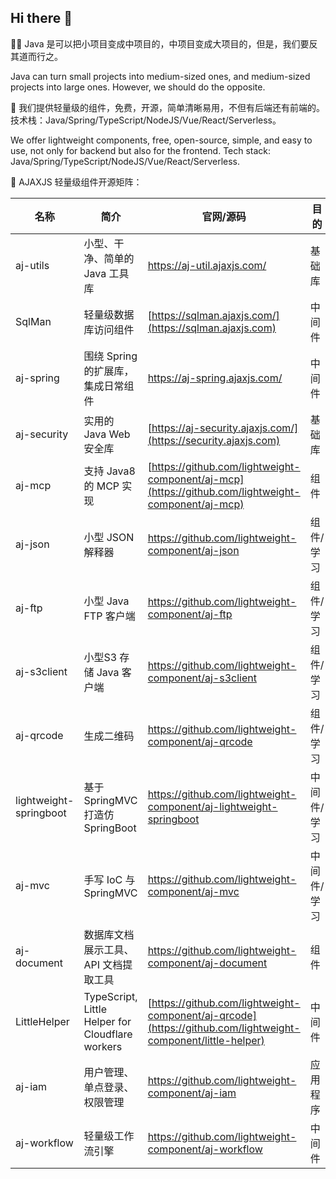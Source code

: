 ## Hi there 👋

🙋‍♀ Java 是可以把小项目变成中项目的，中项目变成大项目的，但是，我们要反其道而行之。

Java can turn small projects into medium-sized ones, and medium-sized projects into large ones. However, we should do the opposite.

🌈 我们提供轻量级的组件，免费，开源，简单清晰易用，不但有后端还有前端的。技术栈：Java/Spring/TypeScript/NodeJS/Vue/React/Serverless。

We offer lightweight components, free, open-source, simple, and easy to use, not only for backend but also for the frontend. Tech stack: Java/Spring/TypeScript/NodeJS/Vue/React/Serverless.

🍿 AJAXJS 轻量级组件开源矩阵：

|名称|简介|官网/源码|目的|
|----|--------|-------|------|
|aj-utils|小型、干净、简单的 Java 工具库|https://aj-util.ajaxjs.com/|基础库|
|SqlMan|轻量级数据库访问组件|[https://sqlman.ajaxjs.com/](https://sqlman.ajaxjs.com)|中间件|
|aj-spring|围绕 Spring 的扩展库，集成日常组件|https://aj-spring.ajaxjs.com/|中间件|
|aj-security|实用的 Java Web 安全库|[https://aj-security.ajaxjs.com/](https://security.ajaxjs.com)|基础库|
|aj-mcp|支持 Java8 的 MCP 实现|[https://github.com/lightweight-component/aj-mcp](https://github.com/lightweight-component/aj-mcp)|组件|
|aj-json|小型 JSON 解释器|https://github.com/lightweight-component/aj-json|组件/学习|
|aj-ftp|小型 Java FTP 客户端|https://github.com/lightweight-component/aj-ftp|组件/学习|
|aj-s3client|小型S3 存储 Java 客户端|https://github.com/lightweight-component/aj-s3client|组件/学习|
|aj-qrcode|生成二维码|https://github.com/lightweight-component/aj-qrcode|组件/学习|
|lightweight-springboot|基于 SpringMVC 打造仿 SpringBoot|https://github.com/lightweight-component/aj-lightweight-springboot|中间件/学习|
|aj-mvc|手写 IoC 与 SpringMVC|https://github.com/lightweight-component/aj-mvc|中间件/学习|
|aj-document|数据库文档展示工具、API 文档提取工具|https://github.com/lightweight-component/aj-document|组件|
|LittleHelper|TypeScript, Little Helper for Cloudflare workers |[https://github.com/lightweight-component/aj-qrcode](https://github.com/lightweight-component/little-helper)|中间件|
|aj-iam|用户管理、单点登录、权限管理|https://github.com/lightweight-component/aj-iam|应用程序|
|aj-workflow|轻量级工作流引擎|https://github.com/lightweight-component/aj-workflow|中间件|


<!--

**Here are some ideas to get you started:**

🙋‍♀️ A short introduction - what is your organization all about?
🌈 Contribution guidelines - how can the community get involved?
👩‍💻 Useful resources - where can the community find your docs? Is there anything else the community should know?
🍿 Fun facts - what does your team eat for breakfast?
🧙 Remember, you can do mighty things with the power of [Markdown](https://docs.github.com/github/writing-on-github/getting-started-with-writing-and-formatting-on-github/basic-writing-and-formatting-syntax)
-->
